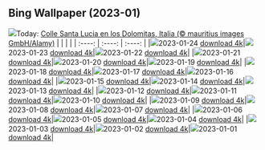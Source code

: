 ## Bing Wallpaper (2023-01)
![](https://global.bing.com/th?id=OHR.ColleSantaLucia_ES-ES3051228643_UHD.jpg&w=1000)Today: [Colle Santa Lucia en los Dolomitas, Italia (© mauritius images GmbH/Alamy)](https://global.bing.com/th?id=OHR.ColleSantaLucia_ES-ES3051228643_UHD.jpg)
|      |      |      |
| :----: | :----: | :----: |
|![](https://global.bing.com/th?id=OHR.ColleSantaLucia_ES-ES3051228643_UHD.jpg&pid=hp&w=384&h=216&rs=1&c=4)2023-01-24 [download 4k](https://global.bing.com/th?id=OHR.ColleSantaLucia_ES-ES3051228643_UHD.jpg)|![](https://global.bing.com/th?id=OHR.SunriseMoai_ES-ES2934763520_UHD.jpg&pid=hp&w=384&h=216&rs=1&c=4)2023-01-23 [download 4k](https://global.bing.com/th?id=OHR.SunriseMoai_ES-ES2934763520_UHD.jpg)|![](https://global.bing.com/th?id=OHR.YearRabbit_ES-ES2823200273_UHD.jpg&pid=hp&w=384&h=216&rs=1&c=4)2023-01-22 [download 4k](https://global.bing.com/th?id=OHR.YearRabbit_ES-ES2823200273_UHD.jpg)|
|![](https://global.bing.com/th?id=OHR.HuggingKanga_ES-ES2659139349_UHD.jpg&pid=hp&w=384&h=216&rs=1&c=4)2023-01-21 [download 4k](https://global.bing.com/th?id=OHR.HuggingKanga_ES-ES2659139349_UHD.jpg)|![](https://global.bing.com/th?id=OHR.FalklandKings_ES-ES2342581734_UHD.jpg&pid=hp&w=384&h=216&rs=1&c=4)2023-01-20 [download 4k](https://global.bing.com/th?id=OHR.FalklandKings_ES-ES2342581734_UHD.jpg)|![](https://global.bing.com/th?id=OHR.SFFParkCity_ES-ES1940234860_UHD.jpg&pid=hp&w=384&h=216&rs=1&c=4)2023-01-19 [download 4k](https://global.bing.com/th?id=OHR.SFFParkCity_ES-ES1940234860_UHD.jpg)|
|![](https://global.bing.com/th?id=OHR.WhiteSands_ES-ES7480261868_UHD.jpg&pid=hp&w=384&h=216&rs=1&c=4)2023-01-18 [download 4k](https://global.bing.com/th?id=OHR.WhiteSands_ES-ES7480261868_UHD.jpg)|![](https://global.bing.com/th?id=OHR.SessileOaks_ES-ES6256754284_UHD.jpg&pid=hp&w=384&h=216&rs=1&c=4)2023-01-17 [download 4k](https://global.bing.com/th?id=OHR.SessileOaks_ES-ES6256754284_UHD.jpg)|![](https://global.bing.com/th?id=OHR.FrozenBubblesAlberta_ES-ES7458399368_UHD.jpg&pid=hp&w=384&h=216&rs=1&c=4)2023-01-16 [download 4k](https://global.bing.com/th?id=OHR.FrozenBubblesAlberta_ES-ES7458399368_UHD.jpg)|
|![](https://global.bing.com/th?id=OHR.Turku_ES-ES4158188395_UHD.jpg&pid=hp&w=384&h=216&rs=1&c=4)2023-01-15 [download 4k](https://global.bing.com/th?id=OHR.Turku_ES-ES4158188395_UHD.jpg)|![](https://global.bing.com/th?id=OHR.DonkeyFeast_ES-ES5968870196_UHD.jpg&pid=hp&w=384&h=216&rs=1&c=4)2023-01-14 [download 4k](https://global.bing.com/th?id=OHR.DonkeyFeast_ES-ES5968870196_UHD.jpg)|![](https://global.bing.com/th?id=OHR.Pneumatocysts_ES-ES8928994453_UHD.jpg&pid=hp&w=384&h=216&rs=1&c=4)2023-01-13 [download 4k](https://global.bing.com/th?id=OHR.Pneumatocysts_ES-ES8928994453_UHD.jpg)|
|![](https://global.bing.com/th?id=OHR.RumeliHisari_ES-ES3646246253_UHD.jpg&pid=hp&w=384&h=216&rs=1&c=4)2023-01-12 [download 4k](https://global.bing.com/th?id=OHR.RumeliHisari_ES-ES3646246253_UHD.jpg)|![](https://global.bing.com/th?id=OHR.Umschreibung_ES-ES3490140659_UHD.jpg&pid=hp&w=384&h=216&rs=1&c=4)2023-01-11 [download 4k](https://global.bing.com/th?id=OHR.Umschreibung_ES-ES3490140659_UHD.jpg)|![](https://global.bing.com/th?id=OHR.HummockIce_ES-ES3210138646_UHD.jpg&pid=hp&w=384&h=216&rs=1&c=4)2023-01-10 [download 4k](https://global.bing.com/th?id=OHR.HummockIce_ES-ES3210138646_UHD.jpg)|
|![](https://global.bing.com/th?id=OHR.BisonWindCave_ES-ES2763111385_UHD.jpg&pid=hp&w=384&h=216&rs=1&c=4)2023-01-09 [download 4k](https://global.bing.com/th?id=OHR.BisonWindCave_ES-ES2763111385_UHD.jpg)|![](https://global.bing.com/th?id=OHR.Breckenridge_ES-ES8420541798_UHD.jpg&pid=hp&w=384&h=216&rs=1&c=4)2023-01-08 [download 4k](https://global.bing.com/th?id=OHR.Breckenridge_ES-ES8420541798_UHD.jpg)|![](https://global.bing.com/th?id=OHR.Mohair_ES-ES8261142242_UHD.jpg&pid=hp&w=384&h=216&rs=1&c=4)2023-01-07 [download 4k](https://global.bing.com/th?id=OHR.Mohair_ES-ES8261142242_UHD.jpg)|
|![](https://global.bing.com/th?id=OHR.BlackFell_ES-ES8128978565_UHD.jpg&pid=hp&w=384&h=216&rs=1&c=4)2023-01-06 [download 4k](https://global.bing.com/th?id=OHR.BlackFell_ES-ES8128978565_UHD.jpg)|![](https://global.bing.com/th?id=OHR.HIISSF_ES-ES7972659269_UHD.jpg&pid=hp&w=384&h=216&rs=1&c=4)2023-01-05 [download 4k](https://global.bing.com/th?id=OHR.HIISSF_ES-ES7972659269_UHD.jpg)|![](https://global.bing.com/th?id=OHR.Perihelion_ES-ES7682953303_UHD.jpg&pid=hp&w=384&h=216&rs=1&c=4)2023-01-04 [download 4k](https://global.bing.com/th?id=OHR.Perihelion_ES-ES7682953303_UHD.jpg)|
|![](https://global.bing.com/th?id=OHR.SandhillSleeping_ES-ES7561503861_UHD.jpg&pid=hp&w=384&h=216&rs=1&c=4)2023-01-03 [download 4k](https://global.bing.com/th?id=OHR.SandhillSleeping_ES-ES7561503861_UHD.jpg)|![](https://global.bing.com/th?id=OHR.HohenzollernBurg_ES-ES7429564998_UHD.jpg&pid=hp&w=384&h=216&rs=1&c=4)2023-01-02 [download 4k](https://global.bing.com/th?id=OHR.HohenzollernBurg_ES-ES7429564998_UHD.jpg)|![](https://global.bing.com/th?id=OHR.NorwayNYD_ES-ES7256625259_UHD.jpg&pid=hp&w=384&h=216&rs=1&c=4)2023-01-01 [download 4k](https://global.bing.com/th?id=OHR.NorwayNYD_ES-ES7256625259_UHD.jpg)|
